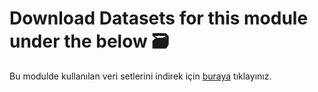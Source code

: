 # Download Datasets for this module under the below 🗃️
Bu modulde kullanılan veri setlerini indirek için [buraya](https://drive.google.com/file/d/1pcXYB8Ih8G546WGElaucKd9P35C5Gd0r/view?usp=sharing) tıklayınız.
